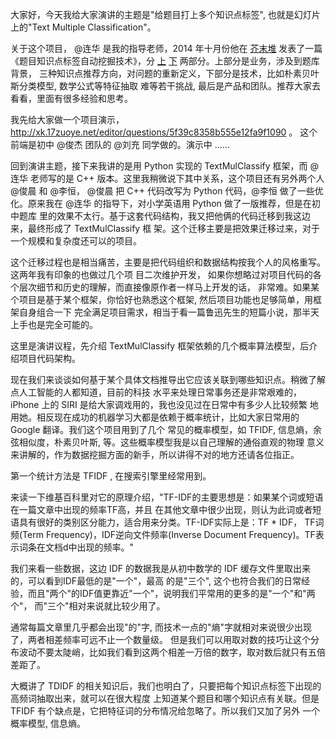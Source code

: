 大家好，今天我给大家演讲的主题是"给题目打上多个知识点标签", 也就是幻灯片上的"Text Multiple
Classification"。

关于这个项目， @连华 是我的指导老师，2014 年十月份他在 [芥末堆](http://www.jmdedu.com/) 发表了一篇《题目知识点标签自动挖掘技术》，分
[上](http://www.jmdedu.com/theme/detail/168)
[下](http://www.jmdedu.com/author/detail/176-2-165) 两部分。上部分是业务，涉及到题库背景，
三种知识点推荐方向，对问题的重新定义，下部分是技术，比如朴素贝叶斯分类模型, 数学公式等特征抽取
难等若干挑战, 最后是产品和团队。推荐大家去看看，里面有很多经验和思考。

我先给大家做一个项目演示，http://xk.17zuoye.net/editor/questions/5f39c8358b555e12fa9f1090 。
这个前端是初中 @俊杰 团队的 @刘充 同学做的。演示中 ......

回到演讲主题，接下来我讲的是用 Python 实现的 TextMulClassify 框架，而 @连华 老师写的是 C++
版本。这里我稍微说下其中关系，这个项目还有另外两个人 @俊晨 和 @李恒， @俊晨 把 C++ 代码改写为 Python
代码，@李恒 做了一些优化。原来我在 @连华 的指导下，对小学英语用 Python 做了一版推荐，但是在初中题库
里的效果不太行。基于这套代码结构，我又把他俩的代码迁移到我这边来，最终形成了 TextMulClassify 框
架。这个迁移主要是把效果迁移过来，对于一个规模和复杂度还可以的项目。

这个迁移过程也是相当痛苦，主要是把代码组织和数据结构按我个人的风格重写。这两年我有印象的也做过几个项
目二次维护开发， 如果你想略过对项目代码的各个层次细节和历史的理解，而直接像原作者一样马上开发的话，
非常难。如果某个项目是基于某个框架，你恰好也熟悉这个框架, 然后项目功能也足够简单，用框架自身组合一下
完全满足项目需求，相当于看一篇鲁迅先生的短篇小说，那半天上手也是完全可能的。

这里是演讲议程，先介绍 TextMulClassify 框架依赖的几个概率算法模型，后介绍项目代码架构。

现在我们来谈谈如何基于某个具体文档推导出它应该关联到哪些知识点。稍微了解点人工智能的人都知道，目前的科技
水平来处理日常事务还是非常艰难的， iPhone 上的 SIRI 是给大家调戏用的，我也没见过在日常中有多少人比较频繁
地用她。相反现在成功的机器学习大都是依赖于概率统计，比如大家日常用的 Google 翻译。我们这个项目用到了几个
常见的概率模型，如 TFIDF, 信息熵，余弦相似度，朴素贝叶斯, 等。这些概率模型我是以自己理解的通俗直观的物理
意义来讲解的，作为数据挖掘方面的新手，所以讲得不对的地方还请各位指正。

第一个统计方法是 TFIDF , 在搜索引擎里经常用到。

来读一下维基百科里对它的原理介绍，"TF-IDF的主要思想是：如果某个词或短语在一篇文章中出现的频率TF高，并且
在其他文章中很少出现，则认为此词或者短语具有很好的类别区分能力，适合用来分类。TF-IDF实际上是：TF * IDF，
TF词频(Term Frequency)，IDF逆向文件频率(Inverse Document Frequency)。TF表示词条在文档d中出现的频率。"

我们来看一些数据，这边 IDF 的数据我是从初中数学的 IDF 缓存文件里取出来的，可以看到IDF最低的是"一个"，最高
的是"三个", 这个也符合我们的日常经验，而且"两个"的IDF值更靠近"一个"，说明我们平常用的更多的是"一个"和"两个"，
而"三个"相对来说就比较少用了。

通常每篇文章里几乎都会出现"的"字, 而技术一点的"熵"字就相对来说很少出现了，两者相差频率可远不止一个数量级。
但是我们可以用取对数的技巧让这个分布波动不要太陡峭，比如我们看到这两个相差一万倍的数字，取对数后就只有五倍
差距了。

大概讲了 TDIDF 的相关知识后，我们也明白了，只要把每个知识点标签下出现的高频词抽取出来，就可以在很大程度
上知道某个题目和哪个知识点有关联。但是 TFIDF 有个缺点是，它把特征词的分布情况给忽略了。所以我们又加了另外
一个概率模型, 信息熵。



